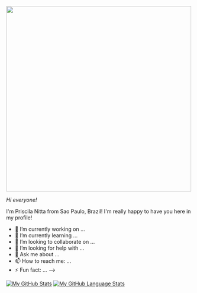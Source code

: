 <img src= "https://user-images.githubusercontent.com/73479796/111244480-c5f16700-85e1-11eb-88ce-79db76f4f19a.png" width="500">

*Hi everyone!*

I'm Priscila Nitta from Sao Paulo, Brazil! I'm really happy to have you here in my profile!

- 🔭 I’m currently working on ...
- 🌱 I’m currently learning ...
- 👯 I’m looking to collaborate on ...
- 🤔 I’m looking for help with ...
- 💬 Ask me about ...
- 📫 How to reach me: ...
- ⚡ Fun fact: ...
-->

[![My GitHub Stats](https://github-readme-stats.vercel.app/api/?username=jasongaylord&count_private=true&theme=tokyonight&showicons=true)]()
[![My GitHub Language Stats](https://github-readme-stats.vercel.app/api/top-langs/?username=jasongaylord&langs_count=5&theme=tokyonight)]()

